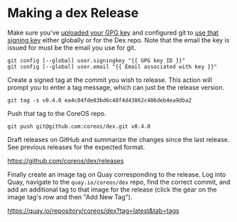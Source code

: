 # Making a dex Release

Make sure you've [uploaded your GPG key](https://github.com/settings/keys) and
configured git to [use that signing key](
https://git-scm.com/book/en/v2/Git-Tools-Signing-Your-Work) either globally or
for the Dex repo. Note that the email the key is issued for must be the email
you use for git.

```
git config [--global] user.signingkey "{{ GPG key ID }}"
git config [--global] user.email "{{ Email associated with key }}"
```

Create a signed tag at the commit you wish to release. This action will prompt
you to enter a tag message, which can just be the release version.

```
git tag -s v0.4.0 ea4c04fde83bd6c48f4d43862c406deb4ea9dba2
```

Push that tag to the CoreOS repo.

```
git push git@github.com:coreos/dex.git v0.4.0
```

Draft releases on GitHub and summarize the changes since the last release. See
previous releases for the expected format.

https://github.com/coreos/dex/releases

Finally create an image tag on Quay corresponding to the release. Log into
Quay, navigate to the `quay.io/coreos/dex` repo, find the correct commit, and
add an additional tag to that image for the release (click the gear on the
image tag's row and then "Add New Tag").

https://quay.io/repository/coreos/dex?tag=latest&tab=tags
